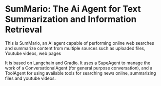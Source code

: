 # SumMario: The Ai Agent for Text Summarization and Information Retrieval

This is SumMario, an AI agent capable of performing online web searches and summarize content from multiple sources such as uploaded files, Youtube videos, web pages

It is based on Langchain and Gradio. It uses a SupeAgent to manage the work of a ConversationalAgent (for general purpose conversation), and a ToolAgent for using available tools for searching news online, summarizing files and youtube videos.
